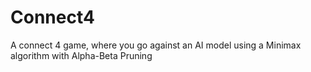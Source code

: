 # Connect4

A connect 4 game, where you go against an AI model using a Minimax algorithm with Alpha-Beta Pruning
